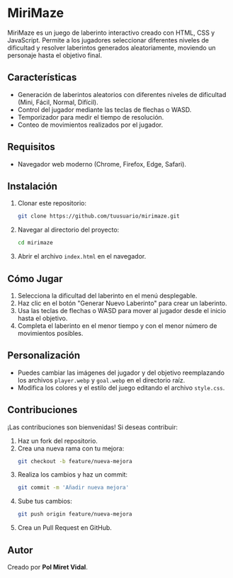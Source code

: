 # MiriMaze

MiriMaze es un juego de laberinto interactivo creado con HTML, CSS y JavaScript. Permite a los jugadores seleccionar diferentes niveles de dificultad y resolver laberintos generados aleatoriamente, moviendo un personaje hasta el objetivo final.

## Características
- Generación de laberintos aleatorios con diferentes niveles de dificultad (Mini, Fácil, Normal, Difícil).
- Control del jugador mediante las teclas de flechas o WASD.
- Temporizador para medir el tiempo de resolución.
- Conteo de movimientos realizados por el jugador.

## Requisitos
- Navegador web moderno (Chrome, Firefox, Edge, Safari).

## Instalación
1. Clonar este repositorio:
    ```bash
    git clone https://github.com/tuusuario/mirimaze.git
    ```
2. Navegar al directorio del proyecto:
    ```bash
    cd mirimaze
    ```
3. Abrir el archivo `index.html` en el navegador.

## Cómo Jugar
1. Selecciona la dificultad del laberinto en el menú desplegable.
2. Haz clic en el botón "Generar Nuevo Laberinto" para crear un laberinto.
3. Usa las teclas de flechas o WASD para mover al jugador desde el inicio hasta el objetivo.
4. Completa el laberinto en el menor tiempo y con el menor número de movimientos posibles.

## Personalización
- Puedes cambiar las imágenes del jugador y del objetivo reemplazando los archivos `player.webp` y `goal.webp` en el directorio raíz.
- Modifica los colores y el estilo del juego editando el archivo `style.css`.

## Contribuciones
¡Las contribuciones son bienvenidas! Si deseas contribuir:
1. Haz un fork del repositorio.
2. Crea una nueva rama con tu mejora:
    ```bash
    git checkout -b feature/nueva-mejora
    ```
3. Realiza los cambios y haz un commit:
    ```bash
    git commit -m 'Añadir nueva mejora'
    ```
4. Sube tus cambios:
    ```bash
    git push origin feature/nueva-mejora
    ```
5. Crea un Pull Request en GitHub.

## Autor
Creado por <b>Pol Miret Vidal</b>.
